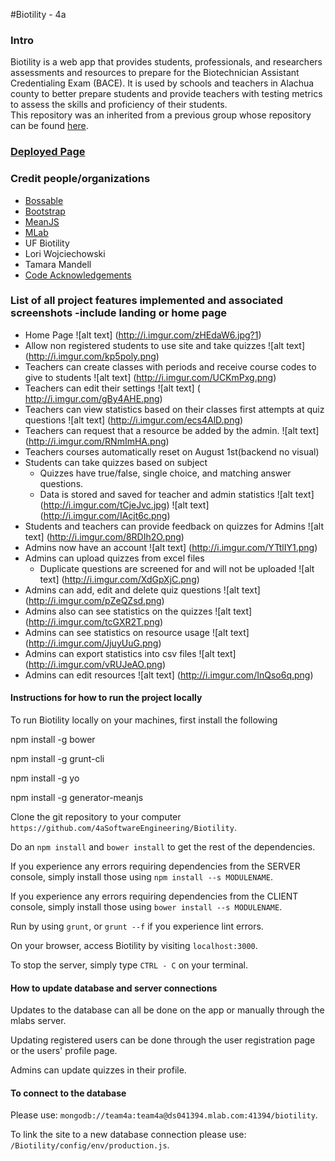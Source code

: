#Biotility - 4a

### Intro
Biotility is a web app that provides students, professionals, and researchers assessments and resources to prepare for the Biotechnician Assistant Credentialing Exam (BACE). It is used by schools and teachers in Alachua county to better prepare students and provide teachers with testing metrics to assess the skills and proficiency of their students.  
This repository was an inherited from a previous group whose repository can be found [here](https://github.com/SoftwareEngineering5c/Biotility). 

### [Deployed Page](http://biotilitysp18.herokuapp.com)

### Credit people/organizations
- [Bossable](http://www.bossable.com/)
- [Bootstrap](http://getbootstrap.com/)
- [MeanJS](http://meanjs.org/)
- [MLab](http://www.mlab.com)
- UF Biotility
- Lori Wojciechowski
- Tamara Mandell
- [Code Acknowledgements](https://github.com/4aSoftwareEngineering/Biotility/blob/master/ACKNOWLEDGEMENTS.md)

### List of all project features implemented and associated screenshots -include landing or home page
- Home Page
 ![alt text] (http://i.imgur.com/zHEdaW6.jpg?1)
- Allow non registered students to use site and take quizzes
 ![alt text] (http://i.imgur.com/kp5poly.png)
- Teachers can create classes with periods and receive course codes to give to students 
 ![alt text] (http://i.imgur.com/UCKmPxg.png)
- Teachers can edit their settings
![alt text] ( http://i.imgur.com/gBy4AHE.png)
- Teachers can view statistics based on their classes first attempts at quiz questions
 ![alt text] (http://i.imgur.com/ecs4AlD.png)
- Teachers can request that a resource be added by the admin.
 ![alt text] (http://i.imgur.com/RNmImHA.png)
- Teachers courses automatically reset on August 1st(backend no visual) 
- Students can take quizzes based on subject 
	- Quizzes have true/false, single choice, and matching answer questions.
	- Data is stored and saved for teacher and admin statistics
 ![alt text] (http://i.imgur.com/tCjeJvc.jpg)
 ![alt text] (http://i.imgur.com/IAcjt6c.png)
- Students and teachers can provide feedback on quizzes for Admins
 ![alt text] (http://i.imgur.com/8RDIh2O.png)
- Admins now have an account
 ![alt text] (http://i.imgur.com/YTtlIY1.png)
- Admins can upload quizzes from excel files
	- Duplicate questions are screened for and will not be uploaded 
 ![alt text] (http://i.imgur.com/XdGpXjC.png)
- Admins can add, edit and delete quiz questions 
 ![alt text] (http://i.imgur.com/pZeQZsd.png)
- Admins also can see statistics on the quizzes
  ![alt text] (http://i.imgur.com/tcGXR2T.png)
- Admins can see statistics on resource usage
 ![alt text] (http://i.imgur.com/JjuyUuG.png)
- Admins can export statistics into csv files 
  ![alt text] (http://i.imgur.com/vRUJeAO.png)
- Admins can edit resources 
 ![alt text] (http://i.imgur.com/InQso6q.png)

#### Instructions for how to run the project locally
To run Biotility locally on your machines, first install the following 

npm install -g bower

npm install -g grunt-cli

npm install -g yo

npm install -g generator-meanjs

Clone the git repository to your computer `https://github.com/4aSoftwareEngineering/Biotility`.

Do an `npm install` and `bower install` to get the rest of the dependencies.

If you experience any errors requiring dependencies from the SERVER console, simply install those using `npm install --s MODULENAME`.

If you experience any errors requiring dependencies from the CLIENT console, simply install those using `bower install --s MODULENAME`.

Run by using `grunt`, or `grunt --f` if you experience lint errors.

On your browser, access Biotility by visiting `localhost:3000`.

To stop the server, simply type `CTRL - C` on your terminal. 

#### How to update database and server connections
Updates to the database can all be done on the app or manually through the mlabs server. 

Updating registered users can be done through the user registration page or the users' profile page. 

Admins can update quizzes in their profile. 

#### To connect to the database

Please use: `mongodb://team4a:team4a@ds041394.mlab.com:41394/biotility`.

To link the site to a new database connection please use: `/Biotility/config/env/production.js`.


